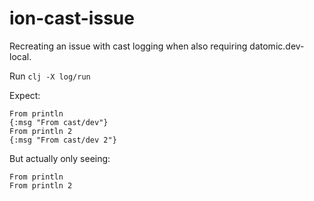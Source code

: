 # ion-cast-issue

Recreating an issue with cast logging when also requiring datomic.dev-local.

Run `clj -X log/run`

Expect:
```
From println
{:msg "From cast/dev"}
From println 2
{:msg "From cast/dev 2"}
```

But actually only seeing:
```
From println
From println 2
```

